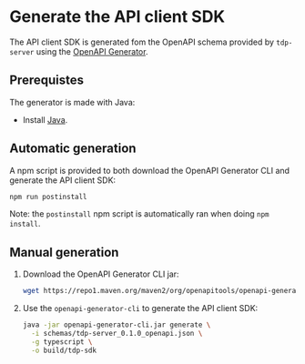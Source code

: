 # Generate the API client SDK

The API client SDK is generated fom the OpenAPI schema provided by `tdp-server` using the [OpenAPI Generator](https://openapi-generator.tech/).

## Prerequistes

The generator is made with Java:

- Install [Java](https://www.java.com/).

## Automatic generation

A npm script is provided to both download the OpenAPI Generator CLI and generate the API client SDK:

```bash
npm run postinstall
```

Note: the `postinstall` npm script is automatically ran when doing `npm install`.

## Manual generation

1. Download the OpenAPI Generator CLI jar:

   ```bash
   wget https://repo1.maven.org/maven2/org/openapitools/openapi-generator-cli/6.2.0/openapi-generator-cli-6.2.0.jar -O openapi-generator-cli.jar
   ```

2. Use the `openapi-generator-cli` to generate the API client SDK:

   ```bash
   java -jar openapi-generator-cli.jar generate \
     -i schemas/tdp-server_0.1.0_openapi.json \
     -g typescript \
     -o build/tdp-sdk
   ```
